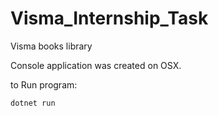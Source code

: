 # Visma_Internship_Task
Visma books library


Console application was created on OSX.

to Run program:
```
dotnet run
```
